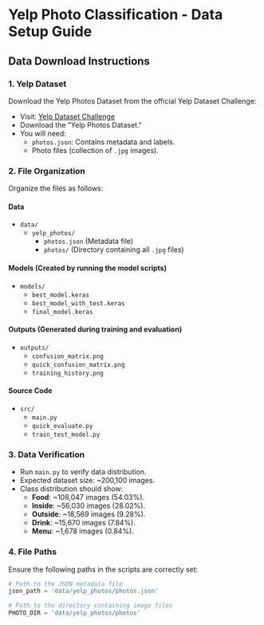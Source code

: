 # Yelp Photo Classification - Data Setup Guide

## Data Download Instructions

### 1. Yelp Dataset
Download the Yelp Photos Dataset from the official Yelp Dataset Challenge:
- Visit: [Yelp Dataset Challenge](https://www.yelp.com/dataset)
- Download the "Yelp Photos Dataset."
- You will need:
  - `photos.json`: Contains metadata and labels.
  - Photo files (collection of `.jpg` images).

### 2. File Organization
Organize the files as follows:

#### Data
- `data/`
  - `yelp_photos/`
    - `photos.json` (Metadata file)
    - `photos/` (Directory containing all `.jpg` files)

#### Models (Created by running the model scripts)
- `models/`
  - `best_model.keras`
  - `best_model_with_test.keras`
  - `final_model.keras`

#### Outputs (Generated during training and evaluation)
- `outputs/`
  - `confusion_matrix.png`
  - `quick_confusion_matrix.png`
  - `training_history.png`

#### Source Code
- `src/`
  - `main.py`
  - `quick_evaluate.py`
  - `train_test_model.py`

### 3. Data Verification
- Run `main.py` to verify data distribution.
- Expected dataset size: ~200,100 images.
- Class distribution should show:
  - **Food**: ~108,047 images (54.03%).
  - **Inside**: ~56,030 images (28.02%).
  - **Outside**: ~18,569 images (9.28%).
  - **Drink**: ~15,670 images (7.84%).
  - **Menu**: ~1,678 images (0.84%).

### 4. File Paths
Ensure the following paths in the scripts are correctly set:

```python
# Path to the JSON metadata file
json_path = 'data/yelp_photos/photos.json'

# Path to the directory containing image files
PHOTO_DIR = 'data/yelp_photos/photos'
